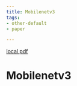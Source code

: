 ```yaml
---
title: Mobilenetv3
tags:
- other-default
- paper

---
```


[local pdf](../../../pdfs/mobileNetV3.pdf)

# Mobilenetv3
